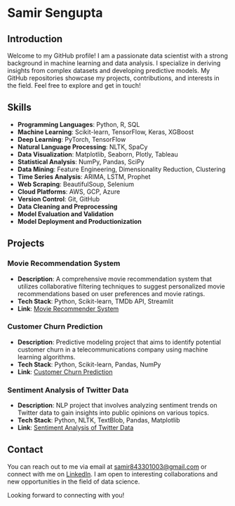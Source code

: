 # Samir Sengupta

## Introduction

Welcome to my GitHub profile! I am a passionate data scientist with a strong background in machine learning and data analysis. I specialize in deriving insights from complex datasets and developing predictive models. My GitHub repositories showcase my projects, contributions, and interests in the field. Feel free to explore and get in touch!


## Skills

- **Programming Languages**: Python, R, SQL
- **Machine Learning**: Scikit-learn, TensorFlow, Keras, XGBoost
- **Deep Learning**: PyTorch, TensorFlow
- **Natural Language Processing**: NLTK, SpaCy
- **Data Visualization**: Matplotlib, Seaborn, Plotly, Tableau
- **Statistical Analysis**: NumPy, Pandas, SciPy
- **Data Mining**: Feature Engineering, Dimensionality Reduction, Clustering
- **Time Series Analysis**: ARIMA, LSTM, Prophet
- **Web Scraping**: BeautifulSoup, Selenium
- **Cloud Platforms**: AWS, GCP, Azure
- **Version Control**: Git, GitHub
- **Data Cleaning and Preprocessing**
- **Model Evaluation and Validation**
- **Model Deployment and Productionization**


## Projects

### Movie Recommendation System

- **Description**: A comprehensive movie recommendation system that utilizes collaborative filtering techniques to suggest personalized movie recommendations based on user preferences and movie ratings.
- **Tech Stack**: Python, Scikit-learn, TMDb API, Streamlit
- **Link**: [Movie Recommender System](https://samirsengupta-crypt-crypt-offnit.streamlit.app/)

### Customer Churn Prediction

- **Description**: Predictive modeling project that aims to identify potential customer churn in a telecommunications company using machine learning algorithms.
- **Tech Stack**: Python, Scikit-learn, Pandas, NumPy
- **Link**: [Customer Churn Prediction](https://github.com/SamirSengupta/Customer-Churn-Prediction)

### Sentiment Analysis of Twitter Data

- **Description**: NLP project that involves analyzing sentiment trends on Twitter data to gain insights into public opinions on various topics.
- **Tech Stack**: Python, NLTK, TextBlob, Pandas, Matplotlib
- **Link**: [Sentiment Analysis of Twitter Data](https://github.com/SamirSengupta/Sentiment-Analysis-Twitter-Data)

## Contact

You can reach out to me via email at [samir843301003@gmail.com](mailto:samir843301003@gmail.com) or connect with me on [LinkedIn](https://www.linkedin.com/in/samirsengupta/). I am open to interesting collaborations and new opportunities in the field of data science.

Looking forward to connecting with you!
